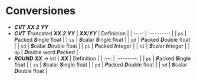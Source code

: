 # Conversiones
* ***CVT*** ***XX*** ***2*** ***YY***
* ***CVT*** ***T***runcated ***XX*** ***2*** ***YY***
| ***XX***/***YY*** | Definicion |
| :---: | :--------: |
| `ps` | ***P***acked ***S***ingle float |
| `ss` | ***S***calar ***S***ingle float |
| `pd` | ***P***acked ***D***ouble float |
| `sd` | ***S***calar ***D***ouble float |
| `pi` | ***P***acked ***I***nteger |
| `si` | ***S***calar ***I***nteger |
| `dp` | ***D***ouble word ***P***acked |
* ***ROUND*** ***XX*** -> int
| ***XX*** | Definition |
| :--: | :--------: |
| `ps` | ***P***acked ***S***ingle float |
| `ss` | ***S***calar ***S***ingle float |
| `pd` | ***P***acked ***D***ouble float |
| `sd` | ***S***calar ***D***ouble float |

